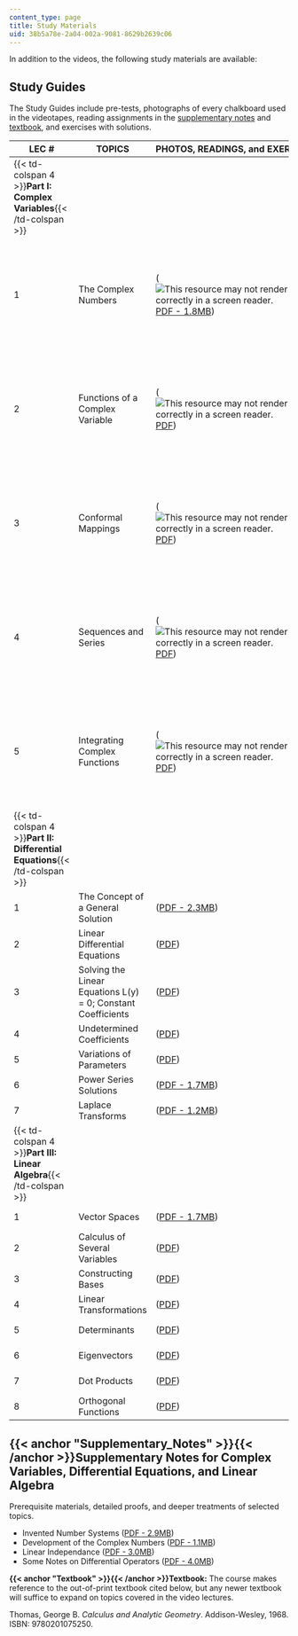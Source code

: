 ```yaml
---
content_type: page
title: Study Materials
uid: 38b5a78e-2a04-002a-9081-8629b2639c06
---
```


In addition to the videos, the following study materials are available:

Study Guides
------------

The Study Guides include pre-tests, photographs of every chalkboard used in the videotapes, reading assignments in the [supplementary notes](#Supplementary_Notes) and [textbook](#Textbook), and exercises with solutions.

| LEC # | TOPICS | PHOTOS, READINGS, and EXERCISES | SOLUTIONS |
| --- | --- | --- | --- |
| {{< td-colspan 4 >}}**Part I: Complex Variables**{{< /td-colspan >}} ||||
| 1 | The Complex Numbers | (![This resource may not render correctly in a screen reader.](/images/inacessible.gif)[PDF - 1.8MB](/resources/res-18-008-calculus-revisited-complex-variables-differential-equations-and-linear-algebra-fall-2011/study-materials/MITRES_18_008_partI_lec01.pdf)) | (![This resource may not render correctly in a screen reader.](/images/inacessible.gif)[PDF - 5.1MB](/resources/res-18-008-calculus-revisited-complex-variables-differential-equations-and-linear-algebra-fall-2011/study-materials/MITRES_18_008_partI_sol01.pdf)) |
| 2 | Functions of a Complex Variable | (![This resource may not render correctly in a screen reader.](/images/inacessible.gif)[PDF](/resources/res-18-008-calculus-revisited-complex-variables-differential-equations-and-linear-algebra-fall-2011/study-materials/MITRES_18_008_partI_lec02.pdf)) | (![This resource may not render correctly in a screen reader.](/images/inacessible.gif)[PDF - 4.7MB](/resources/res-18-008-calculus-revisited-complex-variables-differential-equations-and-linear-algebra-fall-2011/study-materials/MITRES_18_008_partI_sol02.pdf)) |
| 3 | Conformal Mappings | (![This resource may not render correctly in a screen reader.](/images/inacessible.gif)[PDF](/resources/res-18-008-calculus-revisited-complex-variables-differential-equations-and-linear-algebra-fall-2011/study-materials/MITRES_18_008_partI_lec03.pdf)) | (![This resource may not render correctly in a screen reader.](/images/inacessible.gif)[PDF - 2.9MB](/resources/res-18-008-calculus-revisited-complex-variables-differential-equations-and-linear-algebra-fall-2011/study-materials/MITRES_18_008_partI_sol03.pdf)) |
| 4 | Sequences and Series | (![This resource may not render correctly in a screen reader.](/images/inacessible.gif)[PDF](/resources/res-18-008-calculus-revisited-complex-variables-differential-equations-and-linear-algebra-fall-2011/study-materials/MITRES_18_008_partI_lec04.pdf)) | (![This resource may not render correctly in a screen reader.](/images/inacessible.gif)[PDF - 2.8MB](/resources/res-18-008-calculus-revisited-complex-variables-differential-equations-and-linear-algebra-fall-2011/study-materials/MITRES_18_008_partI_sol04.pdf)) |
| 5 | Integrating Complex Functions | (![This resource may not render correctly in a screen reader.](/images/inacessible.gif)[PDF](/resources/res-18-008-calculus-revisited-complex-variables-differential-equations-and-linear-algebra-fall-2011/study-materials/MITRES_18_008_partI_lec05.pdf)) | (![This resource may not render correctly in a screen reader.](/images/inacessible.gif)[PDF - 5.5MB](/resources/res-18-008-calculus-revisited-complex-variables-differential-equations-and-linear-algebra-fall-2011/study-materials/MITRES_18_008_partI_sol05.pdf)) |
| {{< td-colspan 4 >}}**Part II: Differential Equations**{{< /td-colspan >}} ||||
| 1 | The Concept of a General Solution | ([PDF - 2.3MB](/resources/res-18-008-calculus-revisited-complex-variables-differential-equations-and-linear-algebra-fall-2011/study-materials/MITRES_18_008_partII_lec01.pdf)) | ([PDF - 15.3MB](/resources/res-18-008-calculus-revisited-complex-variables-differential-equations-and-linear-algebra-fall-2011/study-materials/MITRES_18_008_partII_sol01.pdf)) |
| 2 | Linear Differential Equations | ([PDF](/resources/res-18-008-calculus-revisited-complex-variables-differential-equations-and-linear-algebra-fall-2011/study-materials/MITRES_18_008_partII_lec02.pdf)) | ([PDF - 4.0MB](/resources/res-18-008-calculus-revisited-complex-variables-differential-equations-and-linear-algebra-fall-2011/study-materials/MITRES_18_008_partII_sol02.pdf)) |
| 3 | Solving the Linear Equations L(y) = 0; Constant Coefficients | ([PDF](/resources/res-18-008-calculus-revisited-complex-variables-differential-equations-and-linear-algebra-fall-2011/study-materials/MITRES_18_008_partII_lec03.pdf)) | ([PDF - 3.2MB](/resources/res-18-008-calculus-revisited-complex-variables-differential-equations-and-linear-algebra-fall-2011/study-materials/MITRES_18_008_partII_sol03.pdf)) |
| 4 | Undetermined Coefficients | ([PDF](/resources/res-18-008-calculus-revisited-complex-variables-differential-equations-and-linear-algebra-fall-2011/study-materials/MITRES_18_008_partII_lec04.pdf)) | ([PDF - 4.4MB](/resources/res-18-008-calculus-revisited-complex-variables-differential-equations-and-linear-algebra-fall-2011/study-materials/MITRES_18_008_partII_sol04.pdf)) |
| 5 | Variations of Parameters | ([PDF](/resources/res-18-008-calculus-revisited-complex-variables-differential-equations-and-linear-algebra-fall-2011/study-materials/MITRES_18_008_partII_lec05.pdf)) | ([PDF - 4.0MB](/resources/res-18-008-calculus-revisited-complex-variables-differential-equations-and-linear-algebra-fall-2011/study-materials/MITRES_18_008_partII_sol05.pdf)) |
| 6 | Power Series Solutions | ([PDF - 1.7MB](/resources/res-18-008-calculus-revisited-complex-variables-differential-equations-and-linear-algebra-fall-2011/study-materials/MITRES_18_008_partII_lec06.pdf)) | ([PDF - 3.7MB](/resources/res-18-008-calculus-revisited-complex-variables-differential-equations-and-linear-algebra-fall-2011/study-materials/MITRES_18_008_partII_sol06.pdf)) |
| 7 | Laplace Transforms | ([PDF - 1.2MB](/resources/res-18-008-calculus-revisited-complex-variables-differential-equations-and-linear-algebra-fall-2011/study-materials/MITRES_18_008_partII_lec07.pdf)) | ([PDF - 8.2MB](/resources/res-18-008-calculus-revisited-complex-variables-differential-equations-and-linear-algebra-fall-2011/study-materials/MITRES_18_008_partII_sol07.pdf)) |
| {{< td-colspan 4 >}}**Part III: Linear Algebra**{{< /td-colspan >}} ||||
| 1 | Vector Spaces | ([PDF - 1.7MB](/resources/res-18-008-calculus-revisited-complex-variables-differential-equations-and-linear-algebra-fall-2011/study-materials/MITRES_18_008_partIII_lec01.pdf)) | ([PDF - 4.4MB](/resources/res-18-008-calculus-revisited-complex-variables-differential-equations-and-linear-algebra-fall-2011/study-materials/MITRES_18_008_partIII_sol01.pdf)) |
| 2 | Calculus of Several Variables | ([PDF](/resources/res-18-008-calculus-revisited-complex-variables-differential-equations-and-linear-algebra-fall-2011/study-materials/MITRES_18_008_partIII_lec02.pdf)) | ([PDF - 3.3MB](/resources/res-18-008-calculus-revisited-complex-variables-differential-equations-and-linear-algebra-fall-2011/study-materials/MITRES_18_008_partIII_sol02.pdf)) |
| 3 | Constructing Bases | ([PDF](/resources/res-18-008-calculus-revisited-complex-variables-differential-equations-and-linear-algebra-fall-2011/study-materials/MITRES_18_008_partIII_lec03.pdf)) | ([PDF - 2.5MB](/resources/res-18-008-calculus-revisited-complex-variables-differential-equations-and-linear-algebra-fall-2011/study-materials/MITRES_18_008_partIII_sol03.pdf)) |
| 4 | Linear Transformations | ([PDF](/resources/res-18-008-calculus-revisited-complex-variables-differential-equations-and-linear-algebra-fall-2011/study-materials/MITRES_18_008_partIII_lec04.pdf)) | ([PDF - 5.5MB](/resources/res-18-008-calculus-revisited-complex-variables-differential-equations-and-linear-algebra-fall-2011/study-materials/MITRES_18_008_partIII_sol04.pdf)) |
| 5 | Determinants | ([PDF](/resources/res-18-008-calculus-revisited-complex-variables-differential-equations-and-linear-algebra-fall-2011/study-materials/MITRES_18_008_partIII_lec05.pdf)) | ([PDF - 5.3MB](/resources/res-18-008-calculus-revisited-complex-variables-differential-equations-and-linear-algebra-fall-2011/study-materials/MITRES_18_008_partIII_sol05.pdf)) |
| 6 | Eigenvectors | ([PDF](/resources/res-18-008-calculus-revisited-complex-variables-differential-equations-and-linear-algebra-fall-2011/study-materials/MITRES_18_008_partIII_lec06.pdf)) | ([PDF - 3.8MB](/resources/res-18-008-calculus-revisited-complex-variables-differential-equations-and-linear-algebra-fall-2011/study-materials/MITRES_18_008_partIII_sol06.pdf)) |
| 7 | Dot Products | ([PDF](/resources/res-18-008-calculus-revisited-complex-variables-differential-equations-and-linear-algebra-fall-2011/study-materials/MITRES_18_008_partIII_lec07.pdf)) | ([PDF - 5.8MB](/resources/res-18-008-calculus-revisited-complex-variables-differential-equations-and-linear-algebra-fall-2011/study-materials/MITRES_18_008_partIII_sol07.pdf)) |
| 8 | Orthogonal Functions | ([PDF](/resources/res-18-008-calculus-revisited-complex-variables-differential-equations-and-linear-algebra-fall-2011/study-materials/MITRES_18_008_partIII_lec08.pdf)) | ([PDF - 5.9MB](/resources/res-18-008-calculus-revisited-complex-variables-differential-equations-and-linear-algebra-fall-2011/study-materials/MITRES_18_008_partIII_sol08.pdf)) 

{{< anchor "Supplementary_Notes" >}}{{< /anchor >}}Supplementary Notes for Complex Variables, Differential Equations, and Linear Algebra
----------------------------------------------------------------------------------------------------------------------------------------

Prerequisite materials, detailed proofs, and deeper treatments of selected topics.

*   Invented Number Systems ([PDF - 2.9MB](/resources/res-18-008-calculus-revisited-complex-variables-differential-equations-and-linear-algebra-fall-2011/study-materials/MITRES_18_008_supp_notes01.pdf))
*   Development of the Complex Numbers ([PDF - 1.1MB](/resources/res-18-008-calculus-revisited-complex-variables-differential-equations-and-linear-algebra-fall-2011/study-materials/MITRES_18_008_supp_notes02.pdf))
*   Linear Independance ([PDF - 3.0MB](/resources/res-18-008-calculus-revisited-complex-variables-differential-equations-and-linear-algebra-fall-2011/study-materials/MITRES_18_008_supp_notes03.pdf))
*   Some Notes on Differential Operators ([PDF - 4.0MB](/resources/res-18-008-calculus-revisited-complex-variables-differential-equations-and-linear-algebra-fall-2011/study-materials/MITRES_18_008_supp_notes04.pdf))

**{{< anchor "Textbook" >}}{{< /anchor >}}Textbook:** The course makes reference to the out-of-print textbook cited below, but any newer textbook will suffice to expand on topics covered in the video lectures.

Thomas, George B. _Calculus and Analytic Geometry_. Addison-Wesley, 1968. ISBN: 9780201075250.